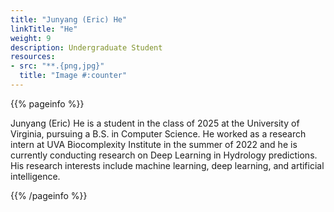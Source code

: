 ```yaml
---
title: "Junyang (Eric) He"
linkTitle: "He"
weight: 9
description: Undergraduate Student
resources:
- src: "**.{png,jpg}"
  title: "Image #:counter"
---
```


{{% pageinfo %}}

Junyang (Eric) He is a student in the class of 2025 at the University
of Virginia, pursuing a B.S. in Computer Science. He worked as a
research intern at UVA Biocomplexity Institute in the summer of 2022
and he is currently conducting research on Deep Learning in Hydrology
predictions. His research interests include machine learning, deep
learning, and artificial intelligence.

{{% /pageinfo %}}
 


